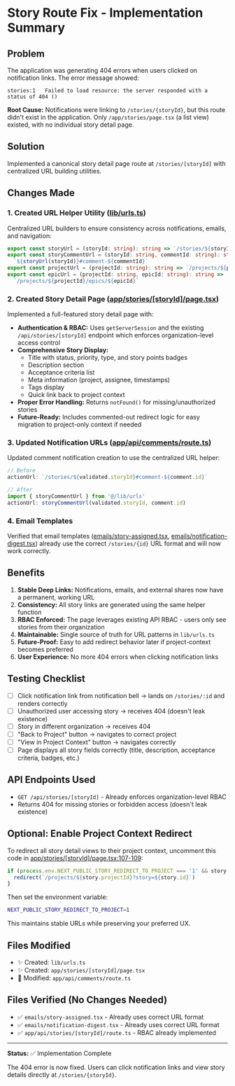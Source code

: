# Story Route Fix - Implementation Summary

## Problem
The application was generating 404 errors when users clicked on notification links. The error message showed:
```
stories:1   Failed to load resource: the server responded with a status of 404 ()
```

**Root Cause:** Notifications were linking to `/stories/{storyId}`, but this route didn't exist in the application. Only `/app/stories/page.tsx` (a list view) existed, with no individual story detail page.

## Solution
Implemented a canonical story detail page route at `/stories/[storyId]` with centralized URL building utilities.

## Changes Made

### 1. Created URL Helper Utility ([lib/urls.ts](lib/urls.ts))
Centralized URL builders to ensure consistency across notifications, emails, and navigation:

```typescript
export const storyUrl = (storyId: string): string => `/stories/${storyId}`
export const storyCommentUrl = (storyId: string, commentId: string): string =>
  `${storyUrl(storyId)}#comment-${commentId}`
export const projectUrl = (projectId: string): string => `/projects/${projectId}`
export const epicUrl = (projectId: string, epicId: string): string =>
  `/projects/${projectId}/epics/${epicId}`
```

### 2. Created Story Detail Page ([app/stories/[storyId]/page.tsx](app/stories/[storyId]/page.tsx))
Implemented a full-featured story detail page with:

- **Authentication & RBAC:** Uses `getServerSession` and the existing `/api/stories/[storyId]` endpoint which enforces organization-level access control
- **Comprehensive Story Display:**
  - Title with status, priority, type, and story points badges
  - Description section
  - Acceptance criteria list
  - Meta information (project, assignee, timestamps)
  - Tags display
  - Quick link back to project context
- **Proper Error Handling:** Returns `notFound()` for missing/unauthorized stories
- **Future-Ready:** Includes commented-out redirect logic for easy migration to project-only context if needed

### 3. Updated Notification URLs ([app/api/comments/route.ts](app/api/comments/route.ts))
Updated comment notification creation to use the centralized URL helper:

```typescript
// Before
actionUrl: `/stories/${validated.storyId}#comment-${comment.id}`

// After
import { storyCommentUrl } from '@/lib/urls'
actionUrl: storyCommentUrl(validated.storyId, comment.id)
```

### 4. Email Templates
Verified that email templates ([emails/story-assigned.tsx](emails/story-assigned.tsx), [emails/notification-digest.tsx](emails/notification-digest.tsx)) already use the correct `/stories/{id}` URL format and will now work correctly.

## Benefits

1. **Stable Deep Links:** Notifications, emails, and external shares now have a permanent, working URL
2. **Consistency:** All story links are generated using the same helper function
3. **RBAC Enforced:** The page leverages existing API RBAC - users only see stories from their organization
4. **Maintainable:** Single source of truth for URL patterns in `lib/urls.ts`
5. **Future-Proof:** Easy to add redirect behavior later if project-context becomes preferred
6. **User Experience:** No more 404 errors when clicking notification links

## Testing Checklist

- [ ] Click notification link from notification bell → lands on `/stories/:id` and renders correctly
- [ ] Unauthorized user accessing story → receives 404 (doesn't leak existence)
- [ ] Story in different organization → receives 404
- [ ] "Back to Project" button → navigates to correct project
- [ ] "View in Project Context" button → navigates correctly
- [ ] Page displays all story fields correctly (title, description, acceptance criteria, badges, etc.)

## API Endpoints Used

- `GET /api/stories/[storyId]` - Already enforces organization-level RBAC
- Returns 404 for missing stories or forbidden access (doesn't leak existence)

## Optional: Enable Project Context Redirect

To redirect all story detail views to their project context, uncomment this code in [app/stories/[storyId]/page.tsx:107-109](app/stories/[storyId]/page.tsx#L107-L109):

```typescript
if (process.env.NEXT_PUBLIC_STORY_REDIRECT_TO_PROJECT === '1' && story.projectId) {
  redirect(`/projects/${story.projectId}?story=${story.id}`)
}
```

Then set the environment variable:
```bash
NEXT_PUBLIC_STORY_REDIRECT_TO_PROJECT=1
```

This maintains stable URLs while preserving your preferred UX.

## Files Modified

- ✨ Created: `lib/urls.ts`
- ✨ Created: `app/stories/[storyId]/page.tsx`
- 🔧 Modified: `app/api/comments/route.ts`

## Files Verified (No Changes Needed)

- ✅ `emails/story-assigned.tsx` - Already uses correct URL format
- ✅ `emails/notification-digest.tsx` - Already uses correct URL format
- ✅ `app/api/stories/[storyId]/route.ts` - RBAC already implemented

---

**Status:** ✅ Implementation Complete

The 404 error is now fixed. Users can click notification links and view story details directly at `/stories/{storyId}`.
